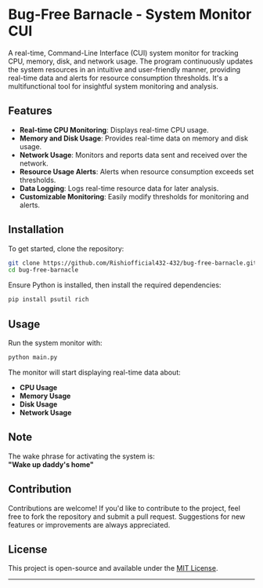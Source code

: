 
# Bug-Free Barnacle - System Monitor CUI

A real-time, Command-Line Interface (CUI) system monitor for tracking CPU, memory, disk, and network usage. The program continuously updates the system resources in an intuitive and user-friendly manner, providing real-time data and alerts for resource consumption thresholds. It's a multifunctional tool for insightful system monitoring and analysis.

## Features

- **Real-time CPU Monitoring**: Displays real-time CPU usage.
- **Memory and Disk Usage**: Provides real-time data on memory and disk usage.
- **Network Usage**: Monitors and reports data sent and received over the network.
- **Resource Usage Alerts**: Alerts when resource consumption exceeds set thresholds.
- **Data Logging**: Logs real-time resource data for later analysis.
- **Customizable Monitoring**: Easily modify thresholds for monitoring and alerts.

## Installation

To get started, clone the repository:

```bash
git clone https://github.com/Rishiofficial432-432/bug-free-barnacle.git
cd bug-free-barnacle
```

Ensure Python is installed, then install the required dependencies:

```bash
pip install psutil rich
```

## Usage

Run the system monitor with:

```bash
python main.py
```

The monitor will start displaying real-time data about:

- **CPU Usage**
- **Memory Usage**
- **Disk Usage**
- **Network Usage**

## Note

The wake phrase for activating the system is:  
**"Wake up daddy's home"**

## Contribution

Contributions are welcome! If you'd like to contribute to the project, feel free to fork the repository and submit a pull request. Suggestions for new features or improvements are always appreciated.

## License

This project is open-source and available under the [MIT License](LICENSE).

---
